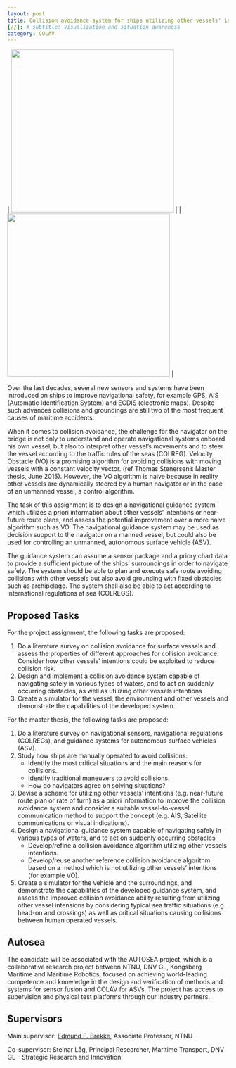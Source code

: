 ```yaml
---
layout: post
title: Collision avoidance system for ships utilizing other vessels' intentions
[//]: # subtitle: Visualization and situation awareness
category: COLAV
---
```

| <img src="{{site.url}}/assets/intention_1.png" width="370"> | | <img src="{{site.url}}/assets/intention_2.png" width="370"> |

Over the last decades, several new sensors and systems have been introduced on ships to improve navigational safety, for example GPS, AIS (Automatic Identification System) and ECDIS (electronic maps). Despite such advances collisions and groundings are still two of the most frequent causes of maritime accidents.

When it comes to collision avoidance, the challenge for the navigator on the bridge is not only to understand and operate navigational systems onboard his own vessel, but also to interpret other vessel’s movements and to steer the vessel according to the traffic rules of the seas (COLREG). Velocity Obstacle (VO) is a promising algorithm for avoiding collisions with moving vessels with a constant velocity vector. (ref Thomas Stenersen’s Master thesis, June 2015). However, the VO algorithm is naive because in reality other vessels are dynamically steered by a human navigator or in the case of an unmanned vessel, a control algorithm.

The task of this assignment is to design a navigational guidance system which utilizes a priori information about other vessels’ intentions or near-future route plans, and assess the potential improvement over a more naive algorithm such as VO. The navigational guidance system may be used as decision support to the navigator on a manned vessel, but could also be used for controlling an unmanned, autonomous surface vehicle (ASV).

The guidance system can assume a sensor package and a priory chart data to provide a sufficient picture of the ships’ surroundings in order to navigate safely. The system should be able to plan and execute safe route avoiding collisions with other vessels but also avoid grounding with fixed obstacles such as archipelago. The system shall also be able to act according to international regulations at sea (COLREGS).

## Proposed Tasks
For the project assignment, the following tasks are proposed:

1. Do a literature survey on collision avoidance for surface vessels and assess the properties of different approaches for collision avoidance. Consider how other vessels’ intentions could be exploited to reduce collision risk.  
2. Design and implement a collision avoidance system capable of navigating safely in various types of waters, and to act on suddenly occurring obstacles, as well as utilizing other vessels intentions
3. Create a simulator for the vessel, the environment and other vessels and demonstrate the capabilities of the developed system.

For the master thesis, the following tasks are proposed:

1. Do a literature survey on navigational sensors, navigational regulations (COLREGs), and guidance systems for autonomous surface vehicles (ASV). 
2. Study how ships are manually operated to avoid collisions:
    * Identify the most critical situations and the main reasons for collisions.
    * Identify traditional maneuvers to avoid collisions.
    * How do navigators agree on solving situations?
3. Devise a scheme for utilizing other vessels’ intentions (e.g. near-future route plan or rate of turn) as a priori information to improve the collision avoidance system and consider a suitable vessel-to-vessel communication method to support the concept (e.g. AIS, Satellite communications or visual indications).
4. Design a navigational guidance system capable of navigating safely in various types of waters, and to act on suddenly occurring obstacles
    * Develop/refine a collision avoidance algorithm utilizing other vessels intentions.
    * Develop/reuse another reference collision avoidance algorithm based on a method which is not utilizing other vessels’ intentions (for example VO).
5. Create a simulator for the vehicle and the surroundings, and demonstrate the capabilities of the developed guidance system, and assess the improved collision avoidance ability resulting from utilizing other vessel intensions by considering typical sea traffic situations (e.g. head-on and crossings) as well as critical situations causing collisions between human operated vessels.

## Autosea
The candidate will be associated with the AUTOSEA project, which is a collaborative research project between NTNU, DNV GL, Kongsberg Maritime and Maritime Robotics, focused on achieving world-leading competence and knowledge in the design and verification of methods and systems for sensor fusion and COLAV for ASVs. The project has access to supervision and physical test platforms through our industry partners.

## Supervisors
Main supervisor: [Edmund F. Brekke](http://www.ntnu.no/ansatte/edmundfo), Associate Professor, NTNU

Co-supervisor: Steinar Låg, Principal Researcher, Maritime Transport, DNV GL - Strategic Research and Innovation
